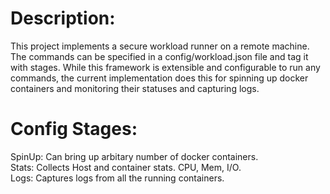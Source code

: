 Description:
============

This project implements a secure workload runner on a remote machine. 
The commands can be specified in a config/workload.json file and tag it with stages. While this framework is extensible and configurable to run any commands, the current implementation does this for spinning up docker containers and monitoring their statuses and capturing logs.

Config Stages:
================
SpinUp: Can bring up arbitary number of docker containers. <br />
Stats:  Collects Host and container stats. CPU, Mem, I/O. <br />
Logs:   Captures logs from all the running containers. <br />
